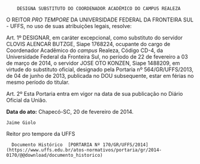         DESIGNA SUBSTITUTO DO COORDENADOR ACADÊMICO DO CAMPUS REALEZA  

O REITOR *PRO TEMPORE* DA UNIVERSIDADE FEDERAL DA FRONTEIRA SUL - UFFS, no uso de suas atribuições legais, resolve:

 Art. 1º DESIGNAR, em caráter excepcional, como substituto do servidor CLOVIS ALENCAR BUTZGE, Siape 1768224, ocupante do cargo de Coordenador Acadêmico do *campus* Realeza, Código CD-4, da Universidade Federal da Fronteira Sul, no período de 22 de fevereiro a 03 de março de 2014, o servidor JOSE OTO KONZEN, Siape 1488209, em virtude do substituto oficial, designado pela Portaria nº 564/GR/UFFS/2013, de 04 de junho de 2013, publicada no DOU subsequente, estar em férias no mesmo período do titular.

 Art. 2º Esta Portaria entra em vigor na data de sua publicação no Diário Oficial da União.

  

   **Data do ato:** Chapecó-SC, 20 de fevereiro de 2014.   
 

    Jaime Giolo   
 Reitor pro tempore da UFFS 

      Documento Histórico  [PORTARIA Nº 170/GR/UFFS/2014](https://www.uffs.edu.br/atos-normativos/portaria/gr/2014-0170/@@download/documento_historico)     
      